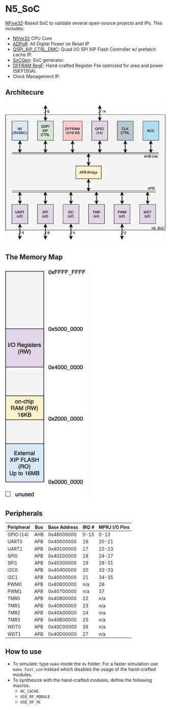 # N5_SoC
[NFive32](https://github.com/shalan/NFive32)-Based SoC to validate several open-source projects and IPs. This includes:
- [NfiVe32](https://github.com/shalan/NFive32) CPU Core
- [ADPoR](https://github.com/shalan/ADPoR): All Digital Power on Reset IP
- [QSPI_XIP_CTRL_DMC](https://github.com/shalan/QSPI_XIP_CTRL_DMC): Quad I/O SPI XIP Flash Controller w/ prefatch cache IP.
- [SoCGen](https://github.com/shalan/https://github.com/habibagamal/SoC_Automation): SoC generator.
- [DFFRAM RegF](https://github.com/shalan/DFFRAM): Hand-crafted Register File optmized for area and power (SKY130A).
- Clock Management IP.

## Architecure
<img src="./docs/soc_arch.png" size="60%">

## The Memory Map
<img src="./docs/soc_mem_map.png" size="50%">

## Peripherals
|Peripheral|Bus|Base Address|IRQ #|MPRJ I/O Pins|
|----------|---|------------|--------|-----|
|GPIO (14)|AHB|0x48000000|0-15|0-13|
|UART0|APB|0x40000000|16|20-21|
|UART1|APB|0x40100000|17|22-23|
|SPI0|APB|0x40200000|18|24-27|
|SPI1|APB|0x40300000|19|28-31|
|I2C0|APB|0x40400000|20|32-33|
|I2C1|APB|0x40500000|21|34-35|
|PWM0|APB|0x40600000|n/a|26|
|PWM1|APB|0x40700000|n/a|37|
|TMR0|APB|0x40800000|22|n/a|
|TMR1|APB|0x40900000|23|n/a|
|TMR2|APB|0x40A00000|24|n/a|
|TMR3|APB|0x40B00000|25|n/a|
|WDT0|APB|0x40C00000|26|n/a|
|WDT1|APB|0x40D00000|27|n/a|


## How to use
- To simulate: type `make` inside the `dv` folder. For a faster simulation use `make fast_sim` instead which disables the usage of the hand-crafted modules.
-  To synthesize with the hand-crafted modules, define the following macros:
   -  `HC_CACHE`
   -  `USE_RF_MODULE`
   -  `USE_RF_HC`

